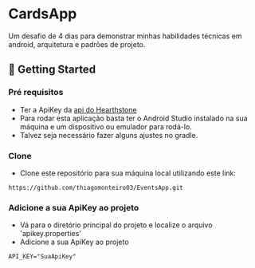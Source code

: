 # CardsApp
Um desafio de 4 dias para demonstrar minhas habilidades técnicas em android, arquitetura e padrões de projeto.

## 🚀 Getting Started

### Pré requisitos

- Ter a ApiKey da [api do Hearthstone](https://rapidapi.com/omgvamp/api/hearthstone)
- Para rodar esta aplicação basta ter o Android Studio instalado na sua máquina e um dispositivo ou emulador para rodá-lo. 
- Talvez seja necessário fazer alguns ajustes no gradle.

### Clone

- Clone este repositório para sua máquina local utilizando este link:

```
https://github.com/thiagomonteiro03/EventsApp.git
```

### Adicione a sua ApiKey ao projeto

- Vá para o diretório principal do projeto e localize o arquivo 'apikey.properties'
- Adicione a sua ApiKey ao projeto

```
API_KEY="SuaApiKey"
```

